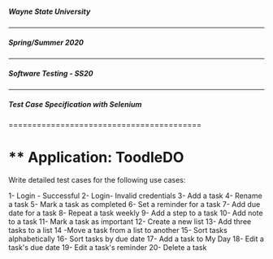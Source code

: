 
##### Wayne State University
------------------------------
##### Spring/Summer 2020
------------------------------
##### Software Testing - SS20
------------------------------

##### Test Case Specification with Selenium
=========================================

** Application: ToodleDO
=====================================================


 Write detailed test cases for the following use cases:

1- Login - Successful
2- Login- Invalid credentials
3- Add a task
4- Rename a task
5- Mark a task as completed
6- Set a reminder for a task
7- Add due date for a task
8- Repeat a task weekly
9- Add a step to a task
10- Add note to a task
11- Mark a task as important
12- Create a new list
13- Add three tasks to a list
14 -Move a task from a list to another
15- Sort tasks alphabetically
16- Sort tasks by due date
17- Add a task to My Day
18- Edit a task's due date
19- Edit a task's reminder
20- Delete a task
